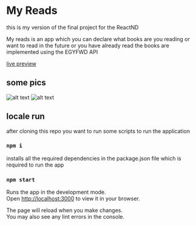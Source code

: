 # My Reads

this is my version of the final project for the ReactND

My reads is an app which you can declare what books are you reading or want to read in the future or you have already read
the books are implemented using the EGYFWD API

[live preview](https://myreads-rosy.vercel.app)

## some pics

![alt text](https://i.ibb.co/sHHx2m5/image-2023-01-17-185754553.png)
![alt text](https://i.ibb.co/J7CpScS/image-2023-01-17-185917578.png)

## locale run

after cloning this repo you want to run some scripts to run the application

### `npm i`

installs all the required dependencies in the package.json file which is required to run the app

### `npm start`

Runs the app in the development mode.\
Open [http://localhost:3000](http://localhost:3000) to view it in your browser.

The page will reload when you make changes.\
You may also see any lint errors in the console.
